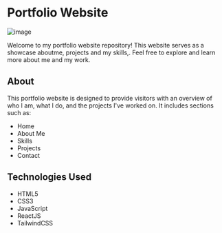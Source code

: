 # Portfolio Website

![image](https://github.com/sreeramss/Portfolio/assets/89720320/6f0f2d6b-e19a-4d94-83e4-983750f75c1d)


Welcome to my portfolio website repository! This website serves as a showcase aboutme, projects and my skills,. Feel free to explore and learn more about me and my work.

## About
This portfolio website is designed to provide visitors with an overview of who I am, what I do, and the projects I've worked on. It includes sections such as:
- Home
- About Me
- Skills
- Projects
- Contact

## Technologies Used
- HTML5
- CSS3
- JavaScript
- ReactJS
- TailwindCSS
  
